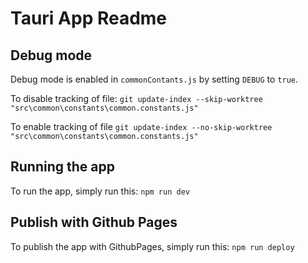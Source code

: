 # Tauri App Readme

## Debug mode

Debug mode is enabled in `commonContants.js` by setting `DEBUG` to `true`.

To disable tracking of file:
`git update-index --skip-worktree "src\common\constants\common.constants.js"`

To enable tracking of file
`git update-index --no-skip-worktree "src\common\constants\common.constants.js"`

## Running the app

To run the app, simply run this:
`npm run dev`

## Publish with Github Pages

To publish the app with GithubPages, simply run this:
`npm run deploy`

